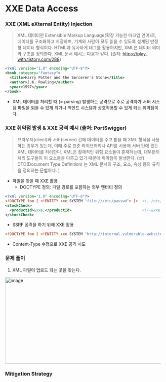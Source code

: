 # XXE Data Access

### XXE (XML eXternal Entity) Injection

> XML 데이터란 Extensible Markup Language(확장 가능한 마크업 언어)로, 데이터를 구조화하고 저장하며, 기계와 사람이 모두 읽을 수 있도록 설계된 반정형 데이터 형식이다. HTML과 유사하게 태그를 활용하지만, XML은 데이터 의미와 구조를 정의한다. XML 문서 예시는 다음과 같다. (출처: https://play-with.tistory.com/288)
```XML
<?xml version="1.0" encoding="UTF-8"?>
<book category="fantasy">
  <title>Harry Potter and the Sorcerer's Stone</title>
  <author>J.K. Rowling</author>
  <year>1997</year>
</book>
```

- XML 데이터를 처리할 때 (= parsing) 발생하는 공격으로 주로 공격자가 서버 시스템 파일을 읽을 수 있게 되거나 백엔드 시스템과 상호작용할 수 있게 되는 취약점이다.

### XXE 취약점 발생 & XXE 공격 예시 (출처: PortSwigger)

> 브라우저(client)와 서버(server) 간에 데이터를 주고 받을 때 XML 형식을 사용하는 경우가 있는데, 이때 주로 표준 라이브러리나 API를 사용해 서버 단에 있는 XML 데이터를 처리한다. XML은 잠재적인 위험 요소들이 존재하는데, 대부분의 처리 도구들이 이 요소들을 다루고 있기 때문에 취약점이 발생한다. (cf) DTD(Document Type Definition) 는 XML 문서의 구조, 요소, 속성 등의 규칙을 정의하는 문법이다. )

- 파일을 찾을 때 XXE 활용
  - DOCTYPE 정의: 파일 경로를 포함하는 외부 엔터티 정의
 
```XML
<?xml version="1.0" encoding="UTF-8"?>
<!DOCTYPE foo [ <!ENTITY xxe SYSTEM "file:///etc/passwd"> ]>  <!--/etc/passwd 파일을 찾는 구문 삽입-->
<stockCheck>
  <productId>&xxe;</productId>                                <!--&xxe 변수에 /etc/passwd 파일 내용이 들어감-->
</stockCheck>
```

- SSRF 공격을 하기 위해 XXE 활용

```XML
<!DOCTYPE foo [ <!ENTITY xxe SYSTEM "http://internal.vulnerable-website.com/"> ]>
```

- Content-Type 수정으로 XXE 공격 시도


### 문제 풀이

1. XML 파일이 업로드 되는 곳을 찾는다.
<p>
  <img width="1478" height="280" alt="image" src="https://github.com/user-attachments/assets/9910895a-f9cf-4c34-88ea-cbe6746c56f8" />
</p>


### Mitigation Strategy


